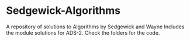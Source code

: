 # Sedgewick-Algorithms
A repository of solutions to Algorithms by Sedgewick and Wayne
Includes the module solutions for ADS-2. Check the folders for the code.

